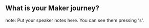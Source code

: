 ##  What is your Maker journey?

note:
    Put your speaker notes here.
    You can see them pressing 's'.
